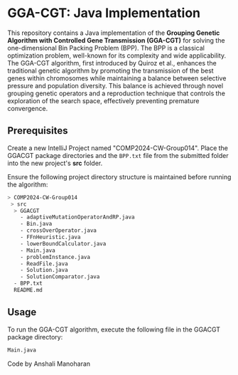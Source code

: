 # GGA-CGT: Java Implementation

This repository contains a Java implementation of the **Grouping Genetic Algorithm with Controlled Gene Transmission (GGA-CGT)** for solving the one-dimensional Bin Packing Problem (BPP). The BPP is a classical optimization problem, well-known for its complexity and wide applicability. The GGA-CGT algorithm, first introduced by Quiroz et al., enhances the traditional genetic algorithm by promoting the transmission of the best genes within chromosomes while maintaining a balance between selective pressure and population diversity. This balance is achieved through novel grouping genetic operators and a reproduction technique that controls the exploration of the search space, effectively preventing premature convergence.

## Prerequisites

Create a new IntelliJ Project named "COMP2024-CW-Group014". Place the GGACGT package directories and the `BPP.txt` file from the submitted folder into the new project's **src** folder.

Ensure the following project directory structure is maintained before running the algorithm:

```bash
> COMP2024-CW-Group014
 > src
  > GGACGT
    - adaptiveMutationOperatorAndRP.java
    - Bin.java
    - crossOverOperator.java
    - FFnHeuristic.java
    - lowerBoundCalculator.java
    - Main.java
    - problemInstance.java
    - ReadFile.java
    - Solution.java
    - SolutionComparator.java
  - BPP.txt
  README.md
```
## Usage

To run the GGA-CGT algorithm, execute the following file in the GGACGT package directory:

```bash
Main.java
```

Code by Anshali Manoharan

